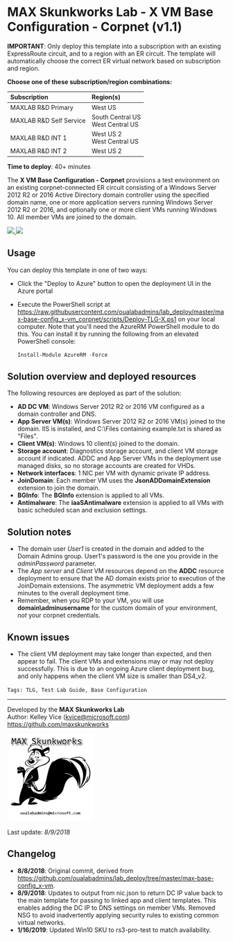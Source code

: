 ﻿# MAX Skunkworks Lab - X VM Base Configuration - Corpnet (v1.1)

**IMPORTANT**: Only deploy this template into a subscription with an existing ExpressRoute circuit, and to a region with an ER circuit. The template will automatically choose the correct ER virtual network based on subscription and region.

**Choose one of these subscription/region combinations:**

| Subscription             | Region(s)
| :-------------------     | :-------------------
| MAXLAB R&D Primary       | West US
| MAXLAB R&D Self Service  | South Central US <br> West Central US
| MAXLAB R&D INT 1         | West US 2 <br> West Central US
| MAXLAB R&D INT 2         | West US 2

**Time to deploy**: 40+ minutes

The **X VM Base Configuration - Corpnet** provisions a test environment on an existing corpnet-connected ER circuit consisting of a Windows Server 2012 R2 or 2016 Active Directory domain controller using the specified domain name, one or more application servers running Windows Server 2012 R2 or 2016, and optionally one or more client VMs running Windows 10. All member VMs are joined to the domain.

<a href="https://portal.azure.com/#create/Microsoft.Template/uri/https%3A%2F%2Fraw.githubusercontent.com%2Foualabadmins%2Flab_deploy%2Fmaster%2Fmax-base-config_x-vm_corpnet%2Fazuredeploy.json" target="_blank">
<img src="http://azuredeploy.net/deploybutton.png"/>
</a>
<a href="http://armviz.io/#/?load=https%3A%2F%2Fraw.githubusercontent.com%2Foualabadmins%2Flab_deploy%2Fmaster%2Fmax-base-config_x-vm_corpnet%2Fazuredeploy.json" target="_blank">
<img src="http://armviz.io/visualizebutton.png"/>
</a>

## Usage

You can deploy this template in one of two ways:

+ Click the "Deploy to Azure" button to open the deployment UI in the Azure portal
+ Execute the PowerShell script at https://raw.githubusercontent.com/oualabadmins/lab_deploy/master/max-base-config_x-vm_corpnet/scripts/Deploy-TLG-X.ps1 on your local computer. Note that you'll need the AzureRM PowerShell module to do this. You can install it by running the following from an elevated PowerShell console:

    ```PowerShell
    Install-Module AzureRM -Force
    ```

## Solution overview and deployed resources

The following resources are deployed as part of the solution:

+ **AD DC VM**: Windows Server 2012 R2 or 2016 VM configured as a domain controller and DNS.
+ **App Server VM(s)**: Windows Server 2012 R2 or 2016 VM(s) joined to the domain. IIS is installed, and C:\Files containing example.txt is shared as "Files".
+ **Client VM(s)**: Windows 10 client(s) joined to the domain.
+ **Storage account**: Diagnostics storage account, and client VM storage account if indicated. ADDC and App Server VMs in the deployment use managed disks, so no storage accounts are created for VHDs.
+ **Network interfaces**: 1 NIC per VM with dynamic private IP address.
+ **JoinDomain**: Each member VM uses the **JsonADDomainExtension** extension to join the domain.
+ **BGInfo**: The **BGInfo** extension is applied to all VMs.
+ **Antimalware**: The **iaaSAntimalware** extension is applied to all VMs with basic scheduled scan and exclusion settings.

## Solution notes

* The domain user *User1* is created in the domain and added to the Domain Admins group. User1's password is the one you provide in the *adminPassword* parameter.
* The *App server* and *Client* VM resources depend on the **ADDC** resource deployment to ensure that the AD domain exists prior to execution of the JoinDomain extensions. The asymmetric VM deployment adds a few minutes to the overall deployment time.
* Remember, when you RDP to your VM, you will use **domain\adminusername** for the custom domain of your environment, _not_ your corpnet credentials.

## Known issues

* The client VM deployment may take longer than expected, and then appear to fail. The client VMs and extensions may or may not deploy successfully. This is due to an ongoing Azure client deployment bug, and only happens when the client VM size is smaller than DS4_v2.

`Tags: TLG, Test Lab Guide, Base Configuration`
___
Developed by the **MAX Skunkworks Lab**  
Author: Kelley Vice (kvice@microsoft.com)  
https://github.com/maxskunkworks

![alt text](images/maxskunkworkslogo-small.jpg "MAX Skunkworks")

Last update: _8/9/2018_

## Changelog

+ **8/8/2018**: Original commit, derived from https://github.com/oualabadmins/lab_deploy/tree/master/max-base-config_x-vm.
+ **8/9/2018**: Updates to output from nic.json to return DC IP value back to the main template for passing to linked app and client templates. This enables adding the DC IP to DNS settings on member VMs. Removed NSG to avoid inadvertently applying security rules to existing common virtual networks.
+ **1/16/2019**: Updated Win10 SKU to rs3-pro-test to match availability.